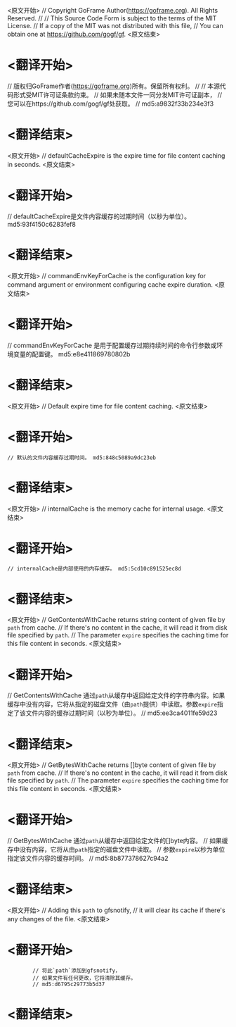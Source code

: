 
<原文开始>
// Copyright GoFrame Author(https://goframe.org). All Rights Reserved.
//
// This Source Code Form is subject to the terms of the MIT License.
// If a copy of the MIT was not distributed with this file,
// You can obtain one at https://github.com/gogf/gf.
<原文结束>

# <翻译开始>
// 版权归GoFrame作者(https://goframe.org)所有。保留所有权利。
//
// 本源代码形式受MIT许可证条款约束。
// 如果未随本文件一同分发MIT许可证副本，
// 您可以在https://github.com/gogf/gf处获取。
// md5:a9832f33b234e3f3
# <翻译结束>


<原文开始>
// defaultCacheExpire is the expire time for file content caching in seconds.
<原文结束>

# <翻译开始>
// defaultCacheExpire是文件内容缓存的过期时间（以秒为单位）。 md5:93f4150c6283fef8
# <翻译结束>


<原文开始>
// commandEnvKeyForCache is the configuration key for command argument or environment configuring cache expire duration.
<原文结束>

# <翻译开始>
// commandEnvKeyForCache 是用于配置缓存过期持续时间的命令行参数或环境变量的配置键。 md5:e8e411869780802b
# <翻译结束>


<原文开始>
// Default expire time for file content caching.
<原文结束>

# <翻译开始>
	// 默认的文件内容缓存过期时间。 md5:848c5089a9dc23eb
# <翻译结束>


<原文开始>
// internalCache is the memory cache for internal usage.
<原文结束>

# <翻译开始>
	// internalCache是内部使用的内存缓存。 md5:5cd10c891525ec8d
# <翻译结束>


<原文开始>
// GetContentsWithCache returns string content of given file by `path` from cache.
// If there's no content in the cache, it will read it from disk file specified by `path`.
// The parameter `expire` specifies the caching time for this file content in seconds.
<原文结束>

# <翻译开始>
// GetContentsWithCache 通过`path`从缓存中返回给定文件的字符串内容。如果缓存中没有内容，它将从指定的磁盘文件（由`path`提供）中读取。参数`expire`指定了该文件内容的缓存过期时间（以秒为单位）。
// md5:ee3ca4011fe59d23
# <翻译结束>


<原文开始>
// GetBytesWithCache returns []byte content of given file by `path` from cache.
// If there's no content in the cache, it will read it from disk file specified by `path`.
// The parameter `expire` specifies the caching time for this file content in seconds.
<原文结束>

# <翻译开始>
// GetBytesWithCache 通过`path`从缓存中返回给定文件的[]byte内容。
// 如果缓存中没有内容，它将从由`path`指定的磁盘文件中读取。
// 参数`expire`以秒为单位指定该文件内容的缓存时间。
// md5:8b877378627c94a2
# <翻译结束>


<原文开始>
			// Adding this `path` to gfsnotify,
			// it will clear its cache if there's any changes of the file.
<原文结束>

# <翻译开始>
			// 将此`path`添加到gfsnotify，
			// 如果文件有任何更改，它将清除其缓存。
			// md5:d6795c29773b5d37
# <翻译结束>

